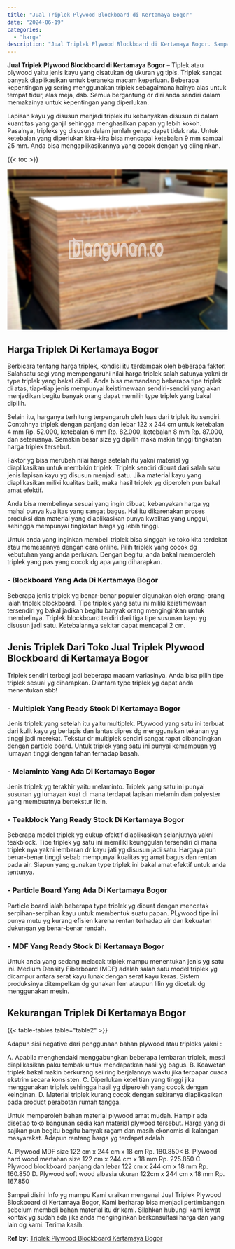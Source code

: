 ```yaml
---
title: "Jual Triplek Plywood Blockboard di Kertamaya Bogor"
date: "2024-06-19"
categories: 
  - "harga"
description: "Jual Triplek Plywood Blockboard di Kertamaya Bogor. Sampai disini Info yg mampu Kami uraikan mengenai Jual Triplek Plywood Blockboard di Kertamaya Bogor, Kam..."
---
```


**Jual Triplek Plywood Blockboard di Kertamaya Bogor** – Tiplek atau plywood yaitu jenis kayu yang disatukan dg ukuran yg tipis. Triplek sangat banyak diaplikasikan untuk beraneka macam keperluan. Beberapa kepentingan yg sering menggunakan triplek sebagaimana halnya alas untuk tempat tidur, alas meja, dsb. Semua bergantung dr diri anda sendiri dalam memakainya untuk kepentingan yang diperlukan.

Lapisan kayu yg disusun menjadi triplek itu kebanyakan disusun di dalam kuantitas yang ganjil sehingga menghasilkan papan yg lebih kokoh. Pasalnya, tripleks yg disusun dalam jumlah genap dapat tidak rata. Untuk ketebalan yang diperlukan kira-kira bisa mencapai ketebalan 9 mm sampai 25 mm. Anda bisa mengaplikasikannya yang cocok dengan yg diinginkan.

{{< toc >}}

![Jual Triplek Plywood Blockboard di Kertamaya Bogor](/images/jual-triplek-murah-36.png)

## Harga Triplek Di Kertamaya Bogor

Berbicara tentang harga triplek, kondisi itu terdampak oleh beberapa faktor. Salahsatu segi yang mempengaruhi nilai harga triplek salah satunya yakni dr type triplek yang bakal dibeli. Anda bisa memandang beberapa tipe triplek di atas, tiap-tiap jenis mempunyai keistimewaan sendiri-sendiri yang akan menjadikan begitu banyak orang dapat memilih type triplek yang bakal dipilih.

Selain itu, harganya terhitung terpengaruh oleh luas dari triplek itu sendiri. Contohnya triplek dengan panjang dan lebar 122 x 244 cm untuk ketebalan 4 mm Rp. 52.000, ketebalan 6 mm Rp. 82.000, ketebalan 8 mm Rp. 87.000, dan seterusnya. Semakin besar size yg dipilih maka makin tinggi tingkatan harga triplek tersebut.

Faktor yg bisa merubah nilai harga setelah itu yakni material yg diaplikasikan untuk membikin triplek. Triplek sendiri dibuat dari salah satu jenis lapisan kayu yg disusun menjadi satu. Jika material kayu yang diaplikasikan miliki kualitas baik, maka hasil triplek yg diperoleh pun bakal amat efektif.

Anda bisa membelinya sesuai yang ingin dibuat, kebanyakan harga yg mahal punya kualitas yang sangat bagus. Hal itu dikarenakan proses produksi dan material yang diaplikasikan punya kwalitas yang unggul, sehingga mempunyai tingkatan harga yg lebih tinggi.

Untuk anda yang inginkan membeli triplek bisa singgah ke toko kita terdekat atau memesannya dengan cara online. Pilih triplek yang cocok dg kebutuhan yang anda perlukan. Dengan begitu, anda bakal memperoleh triplek yang pas yang cocok dg apa yang diharapkan.

### \- Blockboard Yang Ada Di Kertamaya Bogor

Beberapa jenis triplek yg benar-benar populer digunakan oleh orang-orang ialah triplek blockboard. Tipe triplek yang satu ini miliki keistimewaan tersendiri yg bakal jadikan begitu banyak orang menginginkan untuk membelinya. Triplek blockboard terdiri dari tiga tipe susunan kayu yg disusun jadi satu. Ketebalannya sekitar dapat mencapai 2 cm.

## Jenis Triplek Dari Toko Jual Triplek Plywood Blockboard di Kertamaya Bogor

Triplek sendiri terbagi jadi beberapa macam variasinya. Anda bisa pilih tipe triplek sesuai yg diharapkan. Diantara type triplek yg dapat anda menentukan sbb!

### \- Multiplek Yang Ready Stock Di Kertamaya Bogor

Jenis triplek yang setelah itu yaitu multiplek. PLywood yang satu ini terbuat dari kulit kayu yg berlapis dan lantas dipres dg menggunakan tekanan yg tinggi jadi merekat. Tekstur dr multiplek sendiri sangat rapat dibandingkan dengan particle board. Untuk triplek yang satu ini punyai kemampuan yg lumayan tinggi dengan tahan terhadap basah.

### \- Melaminto Yang Ada Di Kertamaya Bogor

Jenis triplek yg terakhir yaitu melaminto. Triplek yang satu ini punyai susunan yg lumayan kuat di mana terdapat lapisan melamin dan polyester yang membuatnya bertekstur licin.

### \- Teakblock Yang Ready Stock Di Kertamaya Bogor

Beberapa model triplek yg cukup efektif diaplikasikan selanjutnya yakni teakblock. Tipe triplek yg satu ini memiliki keunggulan tersendiri di mana triplek nya yakni lembaran dr kayu jati yg disusun jadi satu. Hargaya pun benar-benar tinggi sebab mempunyai kualitas yg amat bagus dan rentan pada air. Siapun yang gunakan type triplek ini bakal amat efektif untuk anda tentunya.

### \- Particle Board Yang Ada Di Kertamaya Bogor

Particle board ialah beberapa type triplek yg dibuat dengan mencetak serpihan-serpihan kayu untuk membentuk suatu papan. PLywood tipe ini punya mutu yg kurang efisien karena rentan terhadap air dan kekuatan dukungan yg benar-benar rendah.

### \- MDF Yang Ready Stock Di Kertamaya Bogor

Untuk anda yang sedang melacak triplek mampu menentukan jenis yg satu ini. Medium Density Fiberboard (MDF) adalah salah satu model triplek yg dicampur antara serat kayu lunak dengan serat kayu keras. Sistem produksinya ditempelkan dg gunakan lem ataupun lilin yg dicetak dg menggunakan mesin.

## Kekurangan Triplek Di Kertamaya Bogor

{{< table-tables table="table2" >}}

Adapun sisi negative dari penggunaan bahan plywood atau tripleks yakni :

A. Apabila menghendaki menggabungkan beberapa lembaran triplek, mesti diaplikasikan paku tembak untuk mendapatkan hasil yg bagus. B. Keawetan triplek bakal makin berkurang seiiring berjalannya waktu jika terpapar cuaca ekstrim secara konsisten. C. Diperlukan ketelitian yang tinggi jika menggunakan triplek sehingga hasil yg diperoleh yang cocok dengan keinginan. D. Material triplek kurang cocok dengan sekiranya diaplikasikan pada product perabotan rumah tangga.

Untuk memperoleh bahan material plywood amat mudah. Hampir ada disetiap toko bangunan sedia kan material plywood tersebut. Harga yang di sajikan pun begitu begitu banyak ragam dan masih ekonomis di kalangan masyarakat. Adapun rentang harga yg terdapat adalah

A. Plywood MDF size 122 cm x 244 cm x 18 cm Rp. 180.850< B. Plywood hard wood mertahan size 122 cm x 244 cm x 18 mm Rp. 225.850 C. Plywood blockboard panjang dan lebar 122 cm x 244 cm x 18 mm Rp. 160.850 D. Plywood soft wood albasia ukuran 122cm x 244 cm x 18 mm Rp. 167.850

Sampai disini Info yg mampu Kami uraikan mengenai Jual Triplek Plywood Blockboard di Kertamaya Bogor, Kami berharap bisa menjadi pertimbangan sebelum membeli bahan material itu dr kami. Silahkan hubungi kami lewat kontak yg sudah ada jika anda menginginkan berkonsultasi harga dan yang lain dg kami. Terima kasih.

**Ref by:** [Triplek Plywood Blockboard Kertamaya Bogor](https://id.wikipedia.org/wiki/Triplek)
